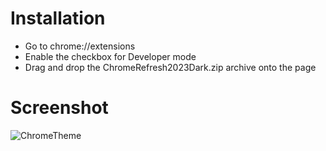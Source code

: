 # Installation

- Go to chrome://extensions
- Enable the checkbox for Developer mode
- Drag and drop the ChromeRefresh2023Dark.zip archive onto the page

# Screenshot

![ChromeTheme](https://github.com/WildByDesign/ChromeThemes/assets/26308319/2ccb03fc-7981-4965-b15a-30b66aa0cffe)
